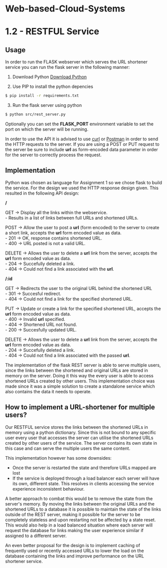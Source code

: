 # Web-based-Cloud-Systems


# 1.2 - RESTFUL Service

## Usage
In order to run the FLASK webserver which serves the URL shortener service you can run the flask server in the following manner:

1. Download Python
[Download Python](https://www.python.org/downloads/)

2. Use PIP to install the python depencies
```sh
$ pip install -r requirements.txt
```

3. Run the flask server using python
```sh
$ python src/rest_server.py
```

Optionally you can set the **FLASK_PORT** environment variable to set the port on which the server will be running.

In order to use the API it is advised to use [curl](https://curl.haxx.se/) or [Postman](https://www.postman.com/) in order to send the HTTP requests to the server. If you are using a POST or PUT request to the server be sure to include **url** as form-encoded data parameter in order for the server to correctly process the request.


## Implementation
Python was chosen as language for Assignment 1 so we chose flask to build the service. For the design we used the HTTP response design given. This resulted in the following API design:

**/**

GET -> Display all the links within the webservice.<br/>
    - Results in a list of links between full URLs and shortened URLs.<br/>

POST -> Allow the user to post a **url** (form encoded) to the server to create a short link, accepts the **url** form encoded value as data.<br/>
    - 201 -> OK, response contains shortened URL.<br/>
    - 400 -> URL posted is not a valid URL.<br/>

DELETE -> Allows the user to delete a **url** link from the server, accepts the **url** form encoded value as data.<br/>
    - 204 -> Succefully deleted a link.<br/>
    - 404 -> Could not find a link associated with the **url**.<br/>

**/:id**

GET -> Redirects the user to the original URL behind the shortened URL<br/>
    - 301 -> Succesful redirect.<br/>
    - 404 -> Could not find a link for the specified shortened URL.<br/>
    
PUT -> Update or create a link for the specified shortened URL, accepts the **url** form encoded value as data.<br/>
    - 400 -> Invalid **url** specified.<br/>
    - 404 -> Shortened URL not found.<br/>
    - 200 -> Succesfully updated URL.<br/>
    
DELETE -> Allows the user to delete a **url** link from the server, accepts the **url** form encoded value as data. <br/>
    - 204 -> Succefully deleted a link.<br/>
    - 404 -> Could not find a link associated with the passed **url**.<br/>


The implementation of the flask REST server is able to serve multiple users, since the links between the shortened and original URLs are stored in memory on the server. Doing it this way the every user is able to access shortened URLs created by other users. This implementation choice was made since it was a simple solution to create a standalone service which also contains the data it needs to operate.


## How to implement a URL-shortener for multiple users?
Our RESTFUL service stores the links between the shortened URLs in memory using a python dictionary. Since this is not bound to any specific user every user that accesses the server can utilise the shortened URLs created by other users of the service. The server contains its own state in this case and can serve the multiple users the same content.

This implementation however has some downsides:
- Once the server is restarted the state and therefore URLs mapped are lost
- If the service is deployed through a load balancer each server will have its own, different state. This resolves in clients accessing the service experience inconsistent behaviour.

A better approach to combat this would be to remove the state from the server's memory. By moving the links between the original URLs and the shortened URLs to a database it is possible to maintain the state of the links outside of the REST server, making it possible for the server to be completely stateless and upon restarting not be affected by a state reset. This would also help in a load balanced situation where each server will request the database for links making the user experience similar if assigned to a different server. 

An even better proposal for the design is to implement caching of frequently used or recently accessed URLs to lower the load on the database containing the links and improve performance on the URL shortener service.

